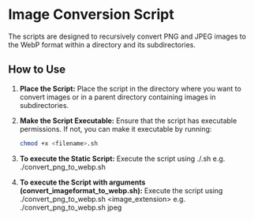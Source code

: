 # Image Conversion Script

The scripts are designed to recursively convert PNG and JPEG images to the WebP format within a directory and its subdirectories.

## How to Use

1. **Place the Script:**
   Place the script in the directory where you want to convert images or in a parent directory containing images in subdirectories.

2. **Make the Script Executable:**
   Ensure that the script has executable permissions. If not, you can make it executable by running:
   ```bash
   chmod +x <filename>.sh

3. **To execute the Static Script:**
   Execute the script using ./<filename>.sh e.g. ./convert_png_to_webp.sh

4. **To execute the Script with arguments (convert_imageformat_to_webp.sh):**
   Execute the script using  ./convert_png_to_webp.sh <image_extension>  e.g. ./convert_png_to_webp.sh jpeg
